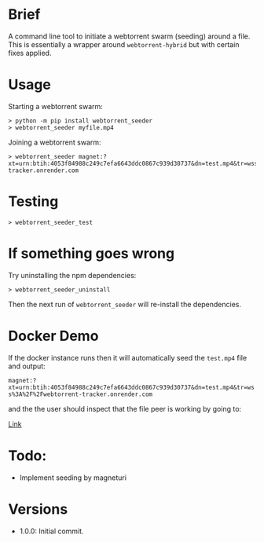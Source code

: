 # Brief

A command line tool to initiate a webtorrent swarm (seeding) around a file. This is essentially a wrapper
around `webtorrent-hybrid` but with certain fixes applied.

# Usage

Starting a webtorrent swarm:
```
> python -m pip install webtorrent_seeder
> webtorrent_seeder myfile.mp4
```

Joining a webtorrent swarm:
```
> webtorrent_seeder magnet:?xt=urn:btih:4053f84988c249c7efa6643ddc0867c939d30737&dn=test.mp4&tr=wss%3A%2F%2Fwebtorrent-tracker.onrender.com
```


# Testing

```
> webtorrent_seeder_test
```

# If something goes wrong

Try uninstalling the npm dependencies:

```
> webtorrent_seeder_uninstall
```

Then the next run of `webtorrent_seeder` will re-install the dependencies.


# Docker Demo

If the docker instance runs then it will automatically seed the `test.mp4` file and output:

`magnet:?xt=urn:btih:4053f84988c249c7efa6643ddc0867c939d30737&dn=test.mp4&tr=wss%3A%2F%2Fwebtorrent-tracker.onrender.com`

and the the user should inspect that the file peer is working by going to:

[Link](https://webtorrentseeder.com?magnet=magnet%3A%3Fxt%3Durn%3Abtih%3A4053f84988c249c7efa6643ddc0867c939d30737%26dn%3Dtest.mp4%26tr%3Dwss%253A%252F%252Fwebtorrent-tracker.onrender.com)


# Todo:

  * Implement seeding by magneturi

# Versions

  * 1.0.0: Initial commit.
